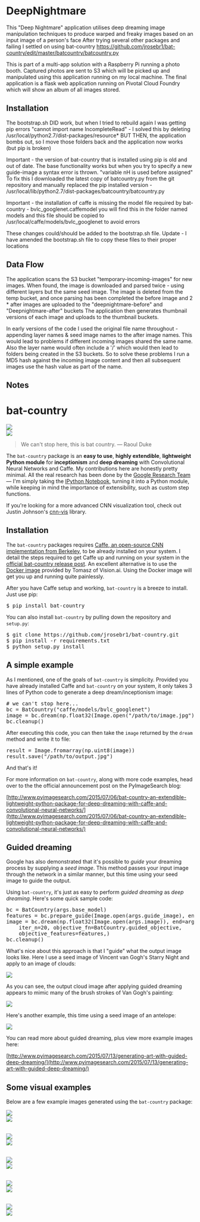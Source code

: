 # DeepNightmare

This "Deep Nightmare" application utilises deep dreaming image manipulation techniques to produce warped and freaky images based on an input image of a person's face
After trying several other packages and failing I settled on using bat-country https://github.com/jrosebr1/bat-country/edit/master/batcountry/batcountry.py

This is part of a multi-app solution with a Raspberry Pi running a photo booth. Captured photos are sent to S3 which will be picked up and manipulated using this application running on my local machine. The final application is a flask web application running on Pivotal Cloud Foundry which will show an album of all images stored.

## Installation

The bootstrap.sh DID work, but when I tried to rebuild again I was getting pip errors "cannot import name IncompleteRead" - I solved this by deleting /usr/local/python2.7/dist-packages/resource*
BUT THEN, the application bombs out, so I move those folders back and the application now works (but pip is broken)

Important - the version of bat-country that is installed using pip is old and out of date. The base functionality works but when you try to specify a new guide-image a syntax error is thrown. "variable nH is used before assigned"
To fix this I downloaded the latest copy of batcountry.py from the git repository and manually replaced the pip installed version - /usr/local/lib/python2.7/dist-packages/batcountry/batcountry.py

Important - the installation of caffe is missing the model file required by bat-country - bvlc_googlenet.caffemodel 
you will find this in the folder named models and this file should be copied to /usr/local/caffe/models/bvlc_googlenet to avoid errors

These changes could/should be added to the bootstrap.sh file. Update - I have amended the bootstrap.sh file to copy these files to their proper locations

## Data Flow

The application scans the S3 bucket "temporary-incoming-images" for new images. When found, the image is downloaded and parsed twice - using different layers but the same seed image.
The image is deleted from the temp bucket, and once parsing has been completed the before image and 2 * after images are uploaded to the "deepnightmare-before" and "Deepnightmare-after" buckets
The application then generates thumbnail versions of each image and uploads to the thumbnail buckets.

In early versions of the code I used the original file name throughout - appending layer names & seed image names to the after image names. This would lead to problems if different incoming images shared the same name. Also the layer name would often include a '/' which would then lead to folders being created in the S3 buckets. So to solve these problems I run a MD5 hash against the incoming image content and then all subsequent images use the hash value as part of the name.

## Notes



# bat-country
<img src="initial_images/fear_and_loathing/fal_01.jpg?raw=true" style="max-width: 300px;"/><br/>
<img src="examples/output/fear_and_loathing/conv2_3x3_fal_01.jpg?raw=true" style="max-width: 300px;"/>
> We can't stop here, this is bat country. &mdash; Raoul Duke

The `bat-country` package is an **easy to use**, **highly extendible**, **lightweight Python module** for **inceptionism** and **deep dreaming** with Convolutional Neural Networks and Caffe. My contributions here are honestly pretty minimal. All the real research has been done by the [Google Research Team](http://googleresearch.blogspot.com/2015/06/inceptionism-going-deeper-into-neural.html) &mdash; I'm simply taking the [IPython Notebook](https://github.com/google/deepdream/blob/master/dream.ipynb), turning it into a Python module, while keeping in mind the importance of extensibility, such as custom step functions.

If you're looking for a more advanced CNN visualization tool, check out Justin Johnson's [cnn-vis](https://github.com/jcjohnson/cnn-vis) library.

## Installation
The `bat-country` packages requires [Caffe, an open-source CNN implementation from Berkeley](http://caffe.berkeleyvision.org/), to be already installed on your system. I detail the steps required to get Caffe up and running on your system in the [official bat-country release post](http://www.pyimagesearch.com/2015/07/06/bat-country-an-extendible-lightweight-python-package-for-deep-dreaming-with-caffe-and-convolutional-neural-networks/). An excellent alternative is to use the [Docker image](https://github.com/VISIONAI/clouddream) provided by Tomasz of Vision.ai. Using the Docker image will get you up and running quite painlessly.

After you have Caffe setup and working, `bat-country` is a breeze to install. Just use pip:

<pre>$ pip install bat-country</pre>

You can also install `bat-country` by pulling down the repository and `setup.py`:

<pre>$ git clone https://github.com/jrosebr1/bat-country.git
$ pip install -r requirements.txt
$ python setup.py install</pre>

## A simple example
As I mentioned, one of the goals of `bat-country` is simplicity. Provided you have already installed Caffe and `bat-country` on your system, it only takes 3 lines of Python code to generate a deep dream/inceptionism image:

<pre># we can't stop here...
bc = BatCountry("caffe/models/bvlc_googlenet")
image = bc.dream(np.float32(Image.open("/path/to/image.jpg")))
bc.cleanup()</pre>

After executing this code, you can then take the `image` returned by the `dream` method and write it to file:

<pre>result = Image.fromarray(np.uint8(image))
result.save("/path/to/output.jpg")</pre>

And that's it!

For more information on `bat-country`, along with more code examples, head over to the the official announcement post on the PyImageSearch blog:

[http://www.pyimagesearch.com/2015/07/06/bat-country-an-extendible-lightweight-python-package-for-deep-dreaming-with-caffe-and-convolutional-neural-networks/](http://www.pyimagesearch.com/2015/07/06/bat-country-an-extendible-lightweight-python-package-for-deep-dreaming-with-caffe-and-convolutional-neural-networks/)

## Guided dreaming
Google has also demonstrated that it's possible to *guide* your dreaming process by supplying a *seed image*. This method passes your input image through the network in a similar manner, but this time using your seed image to guide the output.

Using `bat-country`, it's just as easy to perform *guided dreaming* as *deep dreaming*. Here's some quick sample code:

<pre>bc = BatCountry(args.base_model)
features = bc.prepare_guide(Image.open(args.guide_image), end=args.layer)
image = bc.dream(np.float32(Image.open(args.image)), end=args.layer,
	iter_n=20, objective_fn=BatCountry.guided_objective,
	objective_features=features,)
bc.cleanup()</pre>

What's nice about this approach is that I "guide" what the output image looks like. Here I use a seed image of Vincent van Gogh's Starry Night and apply to an image of clouds:

<img src="docs/images/clouds_and_starry_night_example.jpg?raw=true" style="max-width: 500px;"/>

As you can see, the output cloud image after applying guided dreaming appears to mimic many of the brush strokes of Van Gogh's painting:

<img src="examples/output/seeded/clouds_and_starry_night.jpg?raw=true" style="max-width: 500px;"/>

Here's another example, this time using a seed image of an antelope:

<img src="docs/images/clouds_and_antelope_example.jpg?raw=true" style="max-width: 500px;"/>

You can read more about guided dreaming, plus view more example images here:

[http://www.pyimagesearch.com/2015/07/13/generating-art-with-guided-deep-dreaming/](http://www.pyimagesearch.com/2015/07/13/generating-art-with-guided-deep-dreaming/)

## Some visual examples
Below are a few example images generated using the `bat-country` package:

<img src="initial_images/fear_and_loathing/fal_03.jpg?raw=true" style="max-width: 500px;"/><br/>
<img src="examples/output/fear_and_loathing/inception_4c_output_fal_03.jpg?raw=true" style="max-width: 500px;"/><br/><br/>

<img src="initial_images/the_matrix/matrix_01.jpg?raw=true" style="max-width: 500px;"/><br/>
<img src="examples/output/the_matrix/conv2_3x3_matrix_01.jpg?raw=true" style="max-width: 500px;"/><br/><br/>

<img src="initial_images/jurassic_park/jp_06.jpg?raw=true" style="max-width: 500px;"/><br/>
<img src="examples/output/jurassic_park/conv2_3x3_jp_06.jpg?raw=true" style="max-width: 500px;"/><br/><br/>

<img src="initial_images/jurassic_park/jp_01.jpg?raw=true" style="max-width: 500px;"/><br/>
<img src="examples/output/jurassic_park/conv2_3x3_jp_01.jpg?raw=true" style="max-width: 500px;"/><br/><br/>

<img src="initial_images/jurassic_park/jp_03.jpg?raw=true" style="max-width: 500px;"/><br/>
<img src="examples/output/jurassic_park/conv2_3x3_jp_03.jpg?raw=true" style="max-width: 500px;"/><br/><br/>
